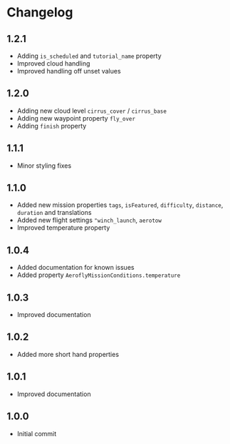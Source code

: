 # Changelog

## 1.2.1

- Adding `is_scheduled` and `tutorial_name` property
- Improved cloud handling
- Improved handling off unset values

## 1.2.0

- Adding new cloud level `cirrus_cover` / `cirrus_base`
- Adding new waypoint property `fly_over`
- Adding `finish` property

## 1.1.1

- Minor styling fixes

## 1.1.0

- Added new mission properties `tags`, `isFeatured`, `difficulty`, `distance`, `duration` and translations
- Added new flight settings `"winch_launch`, `aerotow`
- Improved temperature property

## 1.0.4

- Added documentation for known issues
- Added property `AeroflyMissionConditions.temperature`

## 1.0.3

- Improved documentation

## 1.0.2

- Added more short hand properties

## 1.0.1

- Improved documentation

## 1.0.0

- Initial commit
